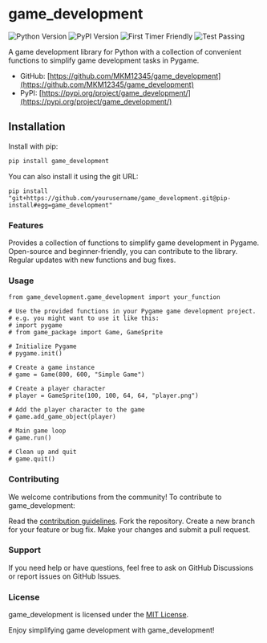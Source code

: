 # game_development

![Python Version](https://img.shields.io/badge/Python-%3E%3D%202.7-blue?style=plastic)
![PyPI Version](https://img.shields.io/badge/pypi%20package-1.0.5-4DC71F?style=plastic)
![First Timer Friendly](https://img.shields.io/badge/first%20timer-friendly-4DC71F?style=plastic)
![Test Passing](https://img.shields.io/badge/tests-all%20passing-4DC71F?style=plastic)

A game development library for Python with a collection of convenient functions to simplify game development tasks in Pygame.

- GitHub: [https://github.com/MKM12345/game_development](https://github.com/MKM12345/game_development)
- PyPI: [https://pypi.org/project/game_development/](https://pypi.org/project/game_development/)

## Installation

Install with pip:

```bash
pip install game_development
```
You can also install it using the git URL:

```
pip install "git+https://github.com/yourusername/game_development.git@pip-install#egg=game_development"
```
### Features
Provides a collection of functions to simplify game development in Pygame.
Open-source and beginner-friendly, you can contribute to the library.
Regular updates with new functions and bug fixes.

### Usage
```
from game_development.game_development import your_function

# Use the provided functions in your Pygame game development project.
# e.g. you might want to use it like this:
# import pygame
# from game_package import Game, GameSprite

# Initialize Pygame
# pygame.init()

# Create a game instance
# game = Game(800, 600, "Simple Game")

# Create a player character
# player = GameSprite(100, 100, 64, 64, "player.png")

# Add the player character to the game
# game.add_game_object(player)

# Main game loop
# game.run()

# Clean up and quit
# game.quit()

```
### Contributing
We welcome contributions from the community! To contribute to game_development:

Read the [contribution guidelines](CONTRIBUTING.md).
Fork the repository.
Create a new branch for your feature or bug fix.
Make your changes and submit a pull request.

### Support
If you need help or have questions, feel free to ask on GitHub Discussions or report issues on GitHub Issues.

### License
game_development is licensed under the [MIT License](MIT).

Enjoy simplifying game development with game_development!
